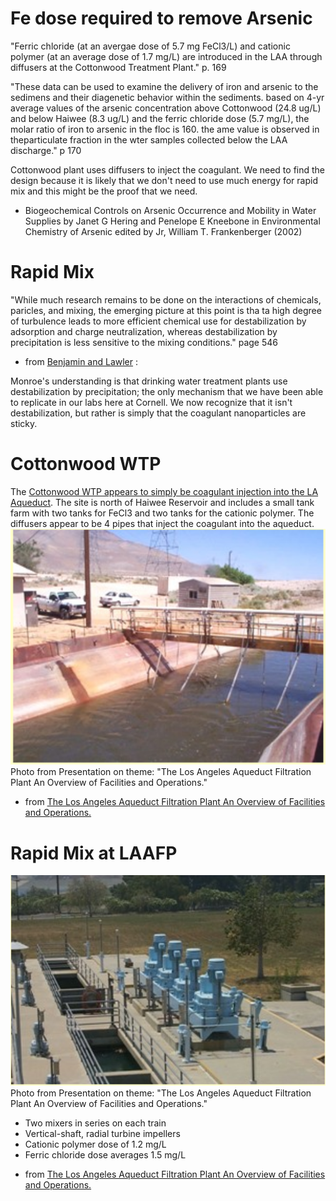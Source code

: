 # Fe dose required to remove Arsenic

"Ferric chloride (at an avergae dose of 5.7 mg FeCl3/L) and cationic polymer (at an average dose of 1.7 mg/L) are introduced in the LAA through diffusers at the Cottonwood Treatment Plant." p. 169

"These data can be used to examine the delivery of iron and arsenic to the sedimens and their diagenetic behavior within the sediments. based on 4-yr average values of the arsenic concentration above Cottonwood (24.8 ug/L) and below Haiwee (8.3 ug/L) and the ferric chloride dose (5.7 mg/L), the molar ratio of iron to arsenic in the floc is 160. the ame value is observed in theparticulate fraction in the wter samples collected below the LAA discharge." p 170

Cottonwood plant uses diffusers to inject the coagulant. We need to find the design because it is likely that we don't need to use much energy for rapid mix and this might be the proof that we need.

- Biogeochemical Controls on Arsenic Occurrence and Mobility in Water Supplies by Janet G Hering and Penelope E Kneebone in Environmental Chemistry of Arsenic edited by Jr, William T. Frankenberger (2002)


# Rapid Mix

"While much research remains to be done on the interactions of chemicals, paricles, and mixing, the emerging picture at this point is tha ta high degree of turbulence leads to more efficient chemical use for destabilization by adsorption and charge neutralization, whereas destabilization by precipitation is less sensitive to the mixing conditions." page 546

- from [Benjamin and Lawler](https://newcatalog.library.cornell.edu/catalog/8516026) :

Monroe's understanding is that drinking water treatment plants use destabilization by precipitation; the only mechanism that we have been able to replicate in our labs here at Cornell. We now recognize that it isn't destabilization, but rather is simply that the coagulant nanoparticles are sticky.

# Cottonwood WTP

The [Cottonwood WTP appears to simply be coagulant injection into the LA Aqueduct](https://www.google.com/maps/@36.4157393,-118.0395053,135m/data=!3m1!1e3). The site is north of Haiwee Reservoir and includes a small tank farm with two tanks for FeCl3 and two tanks for the cationic polymer. The diffusers appear to be 4 pipes that inject the coagulant into the aqueduct.
![](https://github.com/MWSteams/4590FSP/raw/master/Images/Cottonwood_Diffuser.png)
Photo from Presentation on theme: "The Los Angeles Aqueduct Filtration Plant An Overview of Facilities and Operations."
- from [The Los Angeles Aqueduct Filtration Plant An Overview of Facilities and Operations.](https://slideplayer.com/slide/10108078/)

# Rapid Mix at LAAFP

![](https://github.com/MWSteams/4590FSP/raw/master/Images/LAAWFP_rapid_mix.png)
Photo from Presentation on theme: "The Los Angeles Aqueduct Filtration Plant An Overview of Facilities and Operations."
* Two mixers in series on each train
* Vertical-shaft, radial turbine impellers
* Cationic polymer dose of 1.2 mg/L
* Ferric chloride dose averages 1.5 mg/L

- from [The Los Angeles Aqueduct Filtration Plant An Overview of Facilities and Operations.](https://slideplayer.com/slide/10108078/)

